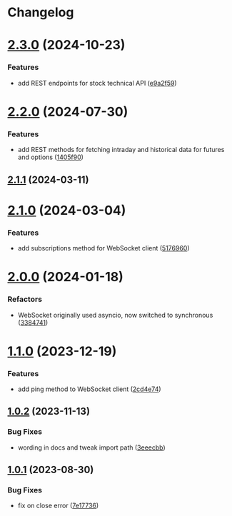 # Changelog

# [2.3.0](https://github.com/fugle-dev/fugle-marketdata-python/compare/2.2.0...2.3.0) (2024-10-23)


### Features

* add REST endpoints for stock technical API ([e9a2f59](https://github.com/fugle-dev/fugle-marketdata-python/commit/e9a2f597d7fc63c19bee4b6247f508ef11744452))

# [2.2.0](https://github.com/fugle-dev/fugle-marketdata-python/compare/2.1.1...2.2.0) (2024-07-30)


### Features

* add REST methods for fetching intraday and historical data for futures and options ([1405f90](https://github.com/fugle-dev/fugle-marketdata-python/commit/1405f909226212e95c3b43df05151aaf81564559))

## [2.1.1](https://github.com/fugle-dev/fugle-marketdata-python/compare/2.1.0...2.1.1) (2024-03-11)

# [2.1.0](https://github.com/fugle-dev/fugle-marketdata-python/compare/2.0.0...2.1.0) (2024-03-04)


### Features

* add subscriptions method for WebSocket client ([5176960](https://github.com/fugle-dev/fugle-marketdata-python/commit/5176960ce4c24f25ee1064f45306f3bcc6c27447))

# [2.0.0](https://github.com/fugle-dev/fugle-marketdata-python/compare/1.1.0...2.0.0) (2024-01-18)


### Refactors

* WebSocket originally used asyncio, now switched to synchronous ([3384741](https://github.com/fugle-dev/fugle-marketdata-python/commit/3384741fe009b81c5a2b8cf9b66d004b3b4381ea))

# [1.1.0](https://github.com/fugle-dev/fugle-marketdata-python/compare/1.0.2...1.1.0) (2023-12-19)


### Features

* add ping method to WebSocket client ([2cd4e74](https://github.com/fugle-dev/fugle-marketdata-python/commit/2cd4e7409036101993bae927bcc900aac1d77ba3))

## [1.0.2](https://github.com/fugle-dev/fugle-marketdata-python/compare/1.0.1...1.0.2) (2023-11-13)


### Bug Fixes

* wording in docs and tweak import path ([3eeecbb](https://github.com/fugle-dev/fugle-marketdata-python/commit/3eeecbbc14514606c75968b1c797c086bce22c45))

## [1.0.1](https://github.com/fugle-dev/fugle-marketdata-python/compare/b0bbb3ba12026fcd82b20f6da4242ffc0c306133...1.0.1) (2023-08-30)


### Bug Fixes

* fix on close error ([7e17736](https://github.com/fugle-dev/fugle-marketdata-python/commit/7e17736e476c32c58187e79b485772881bb316fc))